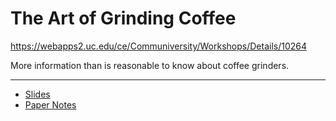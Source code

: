 # The Art of Grinding Coffee

https://webapps2.uc.edu/ce/Communiversity/Workshops/Details/10264

More information than is reasonable to know about coffee grinders.

---

- [Slides](The%20Art%20of%20Grinding%20Coffee.pptx)
- [Paper Notes](The%20Art%20of%20Grinding%20Coffee%20Notes.pdf)
